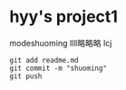 # hyy's project1

modeshuoming
llll略略略 lcj
```shell
git add readme.md
git commit -m "shuoming"
git push
``` 

